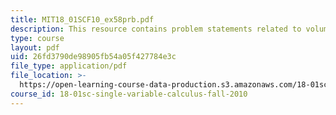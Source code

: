 ```yaml
---
title: MIT18_01SCF10_ex58prb.pdf
description: This resource contains problem statements related to volume of a spheroid.
type: course
layout: pdf
uid: 26fd3790de98905fb54a05f427784e3c
file_type: application/pdf
file_location: >-
  https://open-learning-course-data-production.s3.amazonaws.com/18-01sc-single-variable-calculus-fall-2010/26fd3790de98905fb54a05f427784e3c_MIT18_01SCF10_ex58prb.pdf
course_id: 18-01sc-single-variable-calculus-fall-2010
---
```

